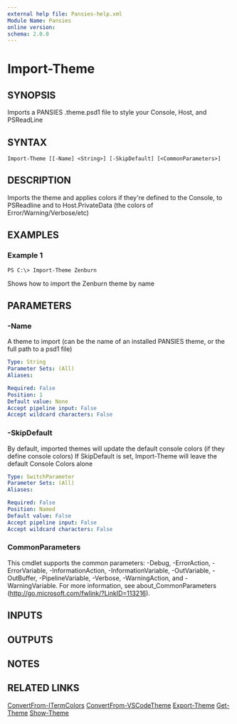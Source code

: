 ```yaml
---
external help file: Pansies-help.xml
Module Name: Pansies
online version:
schema: 2.0.0
---
```


# Import-Theme

## SYNOPSIS
Imports a PANSIES .theme.psd1 file to style your Console, Host, and PSReadLine

## SYNTAX

```
Import-Theme [[-Name] <String>] [-SkipDefault] [<CommonParameters>]
```

## DESCRIPTION
Imports the theme and applies colors if they're defined to the Console, to PSReadline and to Host.PrivateData (the colors of Error/Warning/Verbose/etc)

## EXAMPLES

### Example 1
```
PS C:\> Import-Theme Zenburn
```

Shows how to import the Zenburn theme by name

## PARAMETERS

### -Name
A theme to import (can be the name of an installed PANSIES theme, or the full path to a psd1 file)

```yaml
Type: String
Parameter Sets: (All)
Aliases:

Required: False
Position: 1
Default value: None
Accept pipeline input: False
Accept wildcard characters: False
```

### -SkipDefault
By default, imported themes will update the default console colors (if they define console colors)
If SkipDefault is set, Import-Theme will leave the default Console Colors alone

```yaml
Type: SwitchParameter
Parameter Sets: (All)
Aliases:

Required: False
Position: Named
Default value: False
Accept pipeline input: False
Accept wildcard characters: False
```

### CommonParameters
This cmdlet supports the common parameters: -Debug, -ErrorAction, -ErrorVariable, -InformationAction, -InformationVariable, -OutVariable, -OutBuffer, -PipelineVariable, -Verbose, -WarningAction, and -WarningVariable. For more information, see about_CommonParameters (http://go.microsoft.com/fwlink/?LinkID=113216).

## INPUTS

## OUTPUTS

## NOTES

## RELATED LINKS

[ConvertFrom-ITermColors]()
[ConvertFrom-VSCodeTheme]()
[Export-Theme]()
[Get-Theme]()
[Show-Theme]()